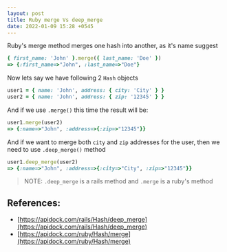 ```yaml
---
layout: post
title: Ruby merge Vs deep_merge
date: 2022-01-09 15:28 +0545
---
```


Ruby's merge method merges one hash into another, as it's name suggest

```ruby
{ first_name: 'John' }.merge({ last_name: 'Doe' })
=> {:first_name=>"John", :last_name=>"Doe"}
```

Now lets say we have following 2 `Hash` objects

```ruby
user1 = { name: 'John', address: { city: 'City' } }
user2 = { name: 'John', address: { zip: '12345' } }
```

And if we use `.merge()` this time the result will be:

```ruby
user1.merge(user2)
=> {:name=>"John", :address=>{:zip=>"12345"}}
```

And if we want to merge both `city` and `zip` addresses for the user, then we need to use `.deep_merge()` method

```ruby
user1.deep_merge(user2)
=> {:name=>"John", :address=>{:city=>"City", :zip=>"12345"}}
```

> NOTE: `.deep_merge` is a rails method and `.merge` is a ruby's method

## References:

- [https://apidock.com/rails/Hash/deep_merge](https://apidock.com/rails/Hash/deep_merge)
- [https://apidock.com/ruby/Hash/merge](https://apidock.com/ruby/Hash/merge)

